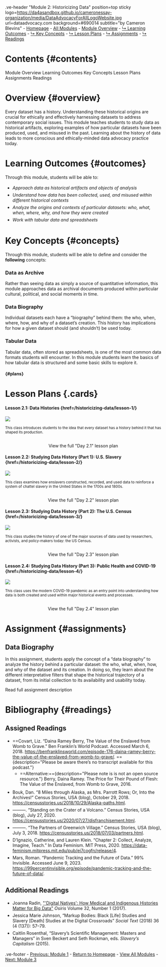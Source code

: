 <style>
    
    @import url('https://fonts.googleapis.com/css?family=Montserrat');
    
    @import 'https://cdn.jsdelivr.net/npm/@shoelace-style/shoelace@2.4.0/dist/components/button/button.js';
    
    #juncture { font-family: Montserrat; font-size: 20px; -hyphens: none; }
    
    #juncture h1 { font-size: 32px; color: #BF0A31; font-weight: 600; }
    
    #juncture h2 { font-size: 28px; }
    
    #juncture h3 { font-size: 24px; }
    
    ul li { padding: 3px 0px; }
    
    #contents.section1 { font-size:40px; text-align: center; }
    
    #overview.section1 { background-color: #eee; margin-top: 0px 0; padding: 30px; }
    
    #outcomes.section1 { padding-top: 15px; padding-left: 15px; padding-right: 15px; padding-bottom: 7px; }
    
    #concepts { padding-top: 7px; padding-left: 15px; padding-right: 15px; }
    
    #schedule.section1 { padding-left: 15px; padding-right: 15px; padding-bottom: 15px; }
    
    #assignments.section1 { padding-top: 25px; padding-left: 15px; padding-right: 15px; padding-bottom: 7px; }
    
    #accessment { padding-top: 7px; padding-left: 15px; padding-right: 15px; padding-bottom: 7px; }
    
    #readings { padding-top: 7px; padding-left: 15px; padding-right: 15px; padding-bottom: 7px; }
    
</style>

.ve-header "Module 2: Historicizing Data" position=top sticky logo=https://da4asandbox.github.io/cameronessay-organization/media/DataAdvocacyForAllLogoWebsite.jpg url=dataadvocacy.com background=#690014 subtitle="by Cameron Blevins"
    - [Homepage](https://data4all.com)
    - [All Modules](https://data4all.com/modules)
    - [Module Overview](#overview)
    - [↳ Learning Outcomes](#outcomes)
    - [↳ Key Concepts](#concepts)
    - [↳ Lesson Plans](#plans)
    - [↳ Assignments](#assignments)
    - [↳ Readings](#readings)

# Contents {#contents}

<sl-button href="#overview" variant="neutral" size="large">Module Overview</sl-button>
<sl-button href="#outcomes" variant="neutral" size="large">Learning Outcomes</sl-button>
<sl-button href="#concepts" variant="neutral" size="large">Key Concepts</sl-button>
<sl-button href="#plans" variant="neutral" size="large">Lesson Plans</sl-button>
<sl-button href="#assignments" variant="neutral" size="large">Assignments</sl-button>
<sl-button href="#readings" variant="neutral" size="large">Readings</sl-button>

# Overview {#overview}

Every dataset has a history. Understanding these historical origins are crucial for ethically and effectively harnessing datasets to address contemporary social issues. This module teaches students to study data as historical artifacts, exploring examples of how particular datasets have been produced, used, and misused in the past. Learning about the history of data leads to more conscious and ethically-minded data advocacy practice today.

# Learning Outcomes {#outcomes}

Through this module, students will be able to:
- *Approach data as historical artifacts and objects of analysis*
- *Understand how data has been collected, used, and misused within different historical contexts*
- *Analyze the origins and contexts of particular datasets: who, what, when, where, why, and how they were created*
- *Work with tabular data and spreadsheets*

# Key Concepts {#concepts}

Through this module, students will be able to define and consider the **following** concepts:

### Data as Archive

Rather than seeing data as simply a source of quantitative information, this module approaches data as archival documents produced within particular cultural, political, and social moments in time.

### Data Biography

Individual datasets each have a “biography” behind them: the who, when, where, how, and why of a dataset’s creation. This history has implications for how a given dataset should (and shouldn’t) be used today.

### Tabular Data

Tabular data, often stored as spreadsheets, is one of the most common data formats students will encounter. In this module students learn the basics of how tabular data is structured and some basic skills to explore it.

#### {#plans}

# Lesson Plans {.cards}

#### Lesson 2.1: Data Histories {href=/historicizing-data/lesson-1/}

![](https://images.unsplash.com/photo-1542903660-eedba2cda473?ixlib=rb-4.0.3&ixid=MnwxMjA3fDB8MHxwaG90by1wYWdlfHx8fGVufDB8fHx8&auto=format&fit=crop&w=1170&q=80)

<small>This class introduces students to the idea that every dataset has a history behind it that has shaped its production.
<br><br></small>

<center><sl-button href="/historicizing-data/lesson-1/" target="_blank" size=medium pill>View the full "Day 2.1" lesson plan</sl-button></center>

#### Lesson 2.2: Studying Data History (Part 1): U.S. Slavery {href=/historicizing-data/lesson-2/}

![](https://images.unsplash.com/photo-1574788175339-a53dcba9a9bd?ixlib=rb-4.0.3&ixid=MnwxMjA3fDB8MHxwaG90by1wYWdlfHx8fGVufDB8fHx8&auto=format&fit=crop&w=1163&q=80)

<small>This class examines how enslavers constructed, recorded, and used data to reinforce a system of chattel slavery in the United States in the 1700s and 1800s. 
<br><br></small>

<center><sl-button href="/historicizing-data/lesson-2/" target="_blank" size=medium pill>View the full "Day 2.2" lesson plan</sl-button></center>

#### Lesson 2.3: Studying Data History (Part 2): The U.S. Census {href=/historicizing-data/lesson-3/}

![](https://images.unsplash.com/photo-1446776653964-20c1d3a81b06?ixlib=rb-4.0.3&ixid=MnwxMjA3fDB8MHxwaG90by1wYWdlfHx8fGVufDB8fHx8&auto=format&fit=crop&w=1171&q=80)

<small>This class studies the history of one of the major sources of data used by researchers, activists, and policy-makers today: the US Census.
<br><br></small>

<center><sl-button href="/historicizing-data/lesson-3/" target="_blank" size=medium pill>View the full "Day 2.3" lesson plan</sl-button></center>

#### Lesson 2.4: Studying Data History (Part 3): Public Health and COVID-19 {href=/historicizing-data/lesson-4/}

![](https://images.unsplash.com/photo-1585858229735-cd08d8cb510d?ixlib=rb-4.0.3&ixid=MnwxMjA3fDB8MHxwaG90by1wYWdlfHx8fGVufDB8fHx8&auto=format&fit=crop&w=1170&q=80)

<small>This class uses the modern COVID-19 pandemic as an entry point into understanding how data is both created and used within major historical events and processes.
<br><br></small>

<center><sl-button href="/historicizing-data/lesson-4/" target="_blank" size=medium pill>View the full "Day 2.4" lesson plan</sl-button></center>

# Assignment {#assignments}

## Data Biography

In this assignment, students apply the concept of a “data biography” to analyze the history behind a particular dataset: the who, what, when, how, and why of the dataset and its creation. In doing so, they learn about the different interpretative filters that shape the historical trajectory of a dataset, from its initial collection to its availability and usability today. 

<sl-button href="/historicizing-data/assignment/" target="_blank" size=large pill>Read full assignment description</sl-button>

# Bibliography {#readings}

## Assigned Readings

- ==Covart, Liz. “Daina Ramey Berry, The Value of the Enslaved from Womb to Grave.” Ben Franklin’s World Podcast. Accessed March 6, 2018. https://benfranklinsworld.com/episode-176-daina-ramey-berry-the-value-of-the-enslaved-from-womb-to-grave/. =={description="Please be aware there’s no transcript available for this podcast."}
    - ==Alternative:=={description="Please note is is not an open source resource."} Berry, Daina Ramey. The Price for Their Pound of Flesh: The Value of the Enslaved, from Womb to Grave, 2016.
- Bouk, Dan. “8 Miles through Alaska, as Mrs. Parrott Rows; Or, Into the Archives!” Census Stories, USA (blog), October 29, 2018. https://censusstories.us/2018/10/29/Alaska-paths.html.
- ———. “Standing on the Crater of a Volcano.” Census Stories, USA (blog), July 27, 2020. https://censusstories.us/2020/07/27/disfranchisement.html.
- ———. “The Partners of Greenwich Village.” Census Stories, USA (blog), July 3, 2018. https://censusstories.us/2018/07/03/partners.html.
- D’Ignazio, Catherine, and Lauren Klein. “Chapter 2: Collect, Analyze, Imagine, Teach.” In Data Feminism. MIT Press, 2020. https://data-feminism.mitpress.mit.edu/pub/ei7cogfn/release/4.
- Mars, Roman. “Pandemic Tracking and the Future of Data.” 99% Invisible. Accessed June 9, 2023. https://99percentinvisible.org/episode/pandemic-tracking-and-the-future-of-data/.

## Additional Readings

- Joanna Radin, ["'Digital Natives': How Medical and Indigenous Histories Matter for Big Data"](https://www.journals.uchicago.edu/doi/full/10.1086/693853) *Osiris*
Volume 32, Number 1 (2017).
- Jessica Marie Johnson, “Markup Bodies: Black [Life] Studies and Slavery [Death] Studies at the Digital Crossroads” *Social Text* (2018) 36 (4 (137)): 57–79.
- Caitlin Rosenthal, “Slavery’s Scientific Management: Masters and Managers” in Sven Beckert and Seth Rockman, eds. *Slavery’s Capitalism* (2015).

.ve-footer
    - [Previous: Module 1](/module-1/)
    - [Return to Homepage](/home/)
    - [View All Modules](/allmodules/)
    - [Next: Module 3](/module-3/)
